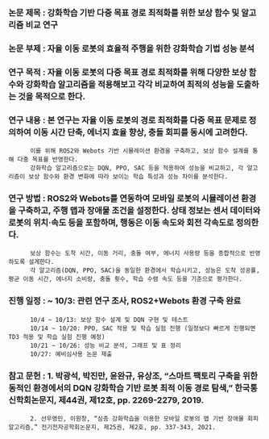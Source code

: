 ### 논문 제목 : 강화학습 기반 다중 목표 경로 최적화를 위한 보상 함수 및 알고리즘 비교 연구
### 논문 부제 : 자율 이동 로봇의 효율적 주행을 위한 강화학습 기법 성능 분석
### 연구 목적 : 자율 이동 로봇의 다중 목표 경로 최적화를 위해 다양한 보상 함수와 강화학습 알고리즘을 적용해보고 각각 비교하여 최적의 성능을 도출하는 것을 목적으로 한다.
### 연구 내용 : 본 연구는 자율 이동 로봇의 경로 최적화를 다중 목표 문제로 정의하여 이동 시간 단축, 에너지 효율 향상, 충돌 회피를 동시에 고려한다.
          이를 위해 ROS2와 Webots 기반 시뮬레이션 환경을 구축하고, 보상 함수 설계를 통해 다중 목표를 반영한다.
          강화학습 알고리즘으로는 DQN, PPO, SAC 등을 적용하여 성능을 비교하고, 각 알고리즘이 보상 함수와 환경 변화에 따라 보이는 학습 특성과 성능 차이를 분석한다.
### 연구 방법 : ROS2와 Webots를 연동하여 모바일 로봇의 시뮬레이션 환경을 구축하고, 주행 맵과 장애물 조건을 설정한다. 상태 정보는 센서 데이터와 로봇의 위치·속도 등을 포함하며, 행동은 이동 속도와 회전 각속도로 정의한다.
          보상 함수는 도착 시간, 이동 거리, 충돌 여부, 에너지 사용량 등을 종합적으로 반영하도록 설계한다.
          각 알고리즘(DQN, PPO, SAC)을 동일한 환경에서 학습시키고, 성능은 도착 성공률, 평균 이동 시간, 에너지 소비량, 충돌 횟수, 학습 수렴 속도 등을 기준으로 평가한다.
### 진행 일정 : ~ 10/3: 관련 연구 조사, ROS2+Webots 환경 구축 완료
          10/4 ~ 10/13: 보상 함수 설계 및 DQN 구현 및 테스트
          10/14 ~ 10/20: PPO, SAC 적용 및 학습 실험 진행 (일정보다 빠르게 진행되면 TD3 적용 및 학습 실험 진행 예정)
          10/21 ~ 10/26: 성능 비교 분석, 그래프 및 표 정리
          10/27: 예비심사용 논문 제출 
### 참고 문헌 : 1. 박광석, 박진만, 윤완규, 유상조, “스마트 팩토리 구축을 위한 동적인 환경에서의 DQN 강화학습 기반 로봇 최적 이동 경로 탐색,” 한국통신학회논문지, 제44권, 제12호, pp. 2269-2279, 2019. 
          2. 선우영민, 이원창, “심층 강화학습을 이용한 모바일 로봇의 맵 기반 장애물 회피 알고리즘,” 전기전자공학회논문지, 제25권, 제2호, pp. 337-343, 2021.
